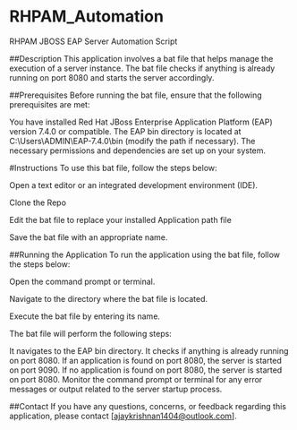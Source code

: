 # RHPAM_Automation
RHPAM JBOSS EAP Server Automation Script

##Description
This application involves a bat file that helps manage the execution of a server instance. The bat file checks if anything is already running on port 8080 and starts the server accordingly.

##Prerequisites
Before running the bat file, ensure that the following prerequisites are met:

You have installed Red Hat JBoss Enterprise Application Platform (EAP) version 7.4.0 or compatible.
The EAP bin directory is located at C:\Users\ADMIN\EAP-7.4.0\bin (modify the path if necessary).
The necessary permissions and dependencies are set up on your system.

#Instructions
To use this bat file, follow the steps below:

Open a text editor or an integrated development environment (IDE).

Clone the Repo 

Edit the bat file to replace your installed Application path file 

Save the bat file with an appropriate name.

##Running the Application
To run the application using the bat file, follow the steps below:

Open the command prompt or terminal.

Navigate to the directory where the bat file is located.

Execute the bat file by entering its name.

The bat file will perform the following steps:

It navigates to the EAP bin directory.
It checks if anything is already running on port 8080.
If an application is found on port 8080, the server is started on port 9090.
If no application is found on port 8080, the server is started on port 8080.
Monitor the command prompt or terminal for any error messages or output related to the server startup process.


##Contact
If you have any questions, concerns, or feedback regarding this application, please contact [ajaykrishnan1404@outlook.com].





